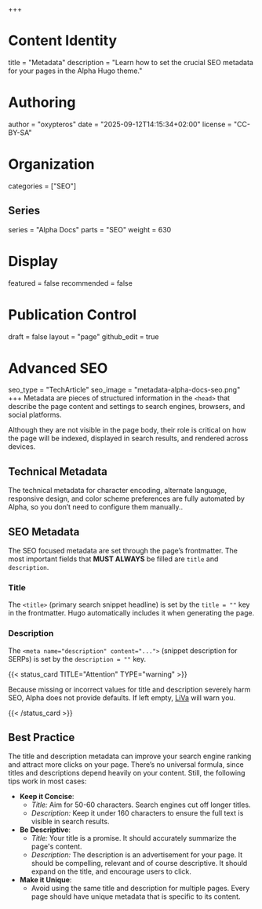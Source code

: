 +++
# Content Identity
title = "Metadata"
description = "Learn how to set the crucial SEO metadata for your pages in the Alpha Hugo theme."

# Authoring
author = "oxypteros"
date = "2025-09-12T14:15:34+02:00"
license = "CC-BY-SA"

# Organization
categories = ["SEO"]

## Series
series = "Alpha Docs"
parts = "SEO"
weight = 630

# Display
featured = false
recommended = false

# Publication Control
draft = false
layout = "page"
github_edit = true

# Advanced SEO
seo_type = "TechArticle"
seo_image = "metadata-alpha-docs-seo.png"
+++
Metadata are pieces of structured information in the `<head>` that describe the page content and settings to search engines, browsers, and social platforms.

Although they are not visible in the page body, their role is critical on how the page will be indexed, displayed in search results, and rendered across devices.

## Technical Metadata
The technical metadata for character encoding, alternate language, responsive design, and color scheme preferences are fully automated by Alpha, so you don’t need to configure them manually..

## SEO Metadata
The SEO focused metadata are set through the page’s frontmatter. The most important fields that **MUST ALWAYS** be filled are `title` and `description`.

### Title
The `<title>` (primary search snippet headline) is set by the `title = ""` key in the frontmatter. Hugo automatically includes it when generating the page.

### Description
The `<meta name="description" content="...">` (snippet description for SERPs) is set by the `description = ""` key.

{{< status_card TITLE="Attention" TYPE="warning" >}}

Because missing or incorrect values for title and description severely harm SEO, Alpha does not provide defaults. 
If left empty, [LiVa](/docs/liva/) will warn you.

{{< /status_card >}}

## Best Practice

The title and description metadata can improve your search engine ranking and attract more clicks on your page. There’s no universal formula, since titles and descriptions depend heavily on your content. Still, the following tips work in most cases:

- **Keep it Concise**:
    - *Title:* Aim for 50-60 characters. Search engines cut off longer titles.
    - *Description:* Keep it under 160 characters to ensure the full text is visible in search results.
- **Be Descriptive**:
    - *Title:* Your title is a promise. It should accurately summarize the page's content.
    - *Description:* The description is an advertisement for your page. It should be compelling, relevant and of course descriptive. It should expand on the title, and encourage users to click.
- **Make it Unique**:
    - Avoid using the same title and description for multiple pages. Every page should have unique metadata that is specific to its content.